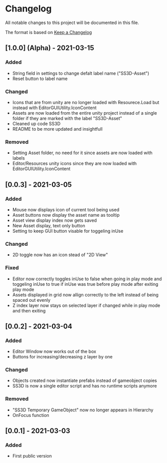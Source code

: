 # Changelog
All notable changes to this project will be documented in this file.

The format is based on [Keep a Changelog](https://keepachangelog.com/en/1.0.0/)

## [1.0.0] (Alpha) - 2021-03-15
### Added
- String field in settings to change defalt label name ("SS3D-Asset")
- Reset button to label name

### Changed
- Icons that are from unity are no longer loaded with Resourece.Load but instead with EditorGUIUtility.IconContent
- Assets are now loaded from the entire unity project instead of a single folder if they are marked with the label "SS3D-Asset"
- Cleaned up code SS3D
- README to be more updated and insightfull

### Removed
- Setting Asset folder, no need for it since assets are now loaded with labels
- Editor/Resources unity icons since they are now loaded with EditorGUIUtility.IconContent

## [0.0.3] - 2021-03-05
### Added
- Mouse now displays icon of current tool being used
- Asset buttons now display the asset name as tooltip
- Asset view display index now gets saved
- New Asset display, text only button
- Setting to keep GUI button visable for toggeling inUse

### Changed
- 2D toggle now has an icon stead of "2D View"

### Fixed
- Editor now correctly toggles inUse to false when going in play mode and toggeling inUse to true if inUse was true before play mode after exiting play mode
- Assets displayed in grid now allign correctly to the left instead of being spaced out evenly
- Z index layer now stays on selected layer if changed while in play mode and then exiting

## [0.0.2] - 2021-03-04
### Added
- Editor Window now works out of the box
- Buttons for increasing/decreasing z layer by one

### Changed
- Objects created now instantiate prefabs instead of gameobject copies
- SS3D is now a single editor script and has no runtime scripts anymore

### Removed
- "SS3D Temporary GameObject" now no longer appears in Hierarchy
- OnFocus function

## [0.0.1] - 2021-03-03
### Added
- First public version